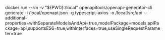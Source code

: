 docker run --rm -v "${PWD}:/local" openapitools/openapi-generator-cli generate -i /local/openapi.json -g typescript-axios -o /local/src/api --additional-properties=withSeparateModelsAndApi=true,modelPackage=models,apiPackage=api,supportsES6=true,withInterfaces=true,useSingleRequestParameter=true
